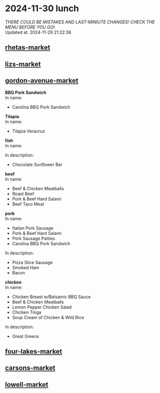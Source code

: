# 2024-11-30 lunch  
*THERE COULD BE MISTAKES AND LAST-MINIUTE CHANGES! CHECK THE MENU BEFORE YOU GO!*  
Updated at: 2024-11-29 21:22:36  
## [rhetas-market](https://wisc-housingdining.nutrislice.com/menu/rhetas-market/lunch/2024-11-30)  
## [lizs-market](https://wisc-housingdining.nutrislice.com/menu/lizs-market/lunch/2024-11-30)  
## [gordon-avenue-market](https://wisc-housingdining.nutrislice.com/menu/gordon-avenue-market/lunch/2024-11-30)  
**BBQ Pork Sandwich**  
In name:   
 - Carolina BBQ Pork Sandwich  
  
**Tilapia**  
In name:   
 - Tilapia Veracruz  
  
**fish**  
In name:   
  
In description:   
 - Chocolate Sunflower Bar  
  
**beef**  
In name:   
 - Beef & Chicken Meatballs  
 - Roast Beef  
 - Pork & Beef Hard Salami  
 - Beef Taco Meat  
  
**pork**  
In name:   
 - Italian Pork Sausage  
 - Pork & Beef Hard Salami  
 - Pork Sausage Patties  
 - Carolina BBQ Pork Sandwich  
  
In description:   
 - Pizza Slice Sausage  
 - Smoked Ham  
 - Bacon  
  
**chicken**  
In name:   
 - Chicken Breast w/Balsamic BBQ Sauce  
 - Beef & Chicken Meatballs  
 - Lemon Pepper Chicken Salad  
 - Chicken Tinga  
 - Soup Cream of Chicken & Wild Rice  
  
In description:   
 - Great Greens  
  
## [four-lakes-market](https://wisc-housingdining.nutrislice.com/menu/four-lakes-market/lunch/2024-11-30)  
## [carsons-market](https://wisc-housingdining.nutrislice.com/menu/carsons-market/lunch/2024-11-30)  
## [lowell-market](https://wisc-housingdining.nutrislice.com/menu/lowell-market/lunch/2024-11-30)  
  
